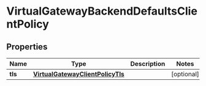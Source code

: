 

# VirtualGatewayBackendDefaultsClientPolicy


## Properties

| Name | Type | Description | Notes |
|------------ | ------------- | ------------- | -------------|
|**tls** | [**VirtualGatewayClientPolicyTls**](VirtualGatewayClientPolicyTls.md) |  |  [optional] |



